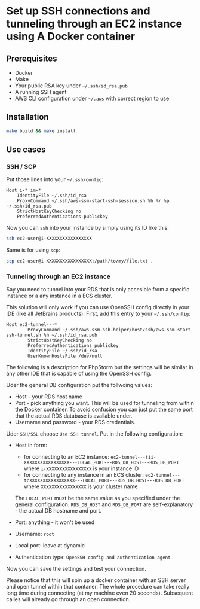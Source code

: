 # Set up SSH connections and tunneling through an EC2 instance using A Docker container

## Prerequisites

* Docker
* Make
* Your public RSA key under `~/.ssh/id_rsa.pub`
* A running SSH agent
* AWS CLI configuration under `~/.aws` with correct region to use

## Installation
```bash
make build && make install
```

## Use cases

### SSH / SCP
Put those lines into your `~/.ssh/config`:

```
Host i-* im-*
	IdentityFile ~/.ssh/id_rsa
	ProxyCommand ~/.ssh/aws-ssm-start-ssh-session.sh %h %r %p ~/.ssh/id_rsa.pub
	StrictHostKeyChecking no
	PreferredAuthentications publickey
```

Now you can `ssh` into your instance by simply using its ID like this:

```bash
ssh ec2-user@i-XXXXXXXXXXXXXXXXX
```

Same is for using `scp`:

```bash
scp ec2-user@i-XXXXXXXXXXXXXXXXX:/path/to/my/file.txt .
```

### Tunneling through an EC2 instance

Say you need to tunnel into your RDS that is only accesible from a specific instance or a any instance in a ECS cluster.

This solution will only work if you can use OpenSSH config directly in your IDE (like all JetBrains products). First, add this entry to your `~/.ssh/config`:

```
Host ec2-tunnel---*
        ProxyCommand ~/.ssh/aws-ssm-ssh-helper/host/ssh/aws-ssm-start-ssh-tunnel.sh %h ~/.ssh/id_rsa.pub
        StrictHostKeyChecking no
        PreferredAuthentications publickey
        IdentityFile ~/.ssh/id_rsa
        UserKnownHostsFile /dev/null
```

The following is a description for PhpStorm but the settings will be similar in any other IDE that is capable of using the OpenSSH config.

Uder the general DB configuration put the follwoing values:

* Host - your RDS host name
* Port - pick anything you want. This will be used for tunneling from within the Docker container. To avoid confusion you can just put the same port that the actual RDS database is available under.
* Username and password - your RDS credentials.

Uder `SSH/SSL` choose `Use SSH tunnel`. Put in the following configuration:

* Host in form:
  * for connecting to an EC2 instance: `ec2-tunnel---tii-XXXXXXXXXXXXXXXXX---LOCAL_PORT---RDS_DB_HOST---RDS_DB_PORT` where `i-XXXXXXXXXXXXXXXXX` is your instance ID
  * for connecting to any instance in an ECS cluster: `ec2-tunnel---tcXXXXXXXXXXXXXXXXX---LOCAL_PORT---RDS_DB_HOST---RDS_DB_PORT` where `XXXXXXXXXXXXXXXXX` is your cluster name
  
  The `LOCAL_PORT` must be the same value as you specified under the general configuration. `RDS_DB_HOST` and `RDS_DB_PORT` are self-explanatory - the actual DB hostname and port.
* Port: anything - it won't be used
* Username: `root`
* Local port: leave at dynamic
* Authentication type: `OpenSSH config and authentication agent`

Now you can save the settings and test your connection.

Please notice that this will spin up a docker container with an SSH server and open tunnel within that contaner. The whole procedure can take really long time during connecting (at my machine even 20 seconds). Subsequent calles will already go through an open connection.
